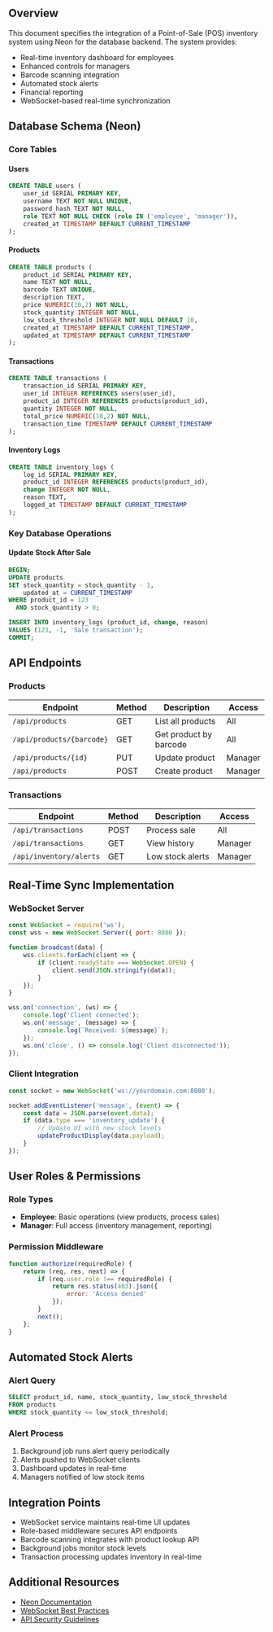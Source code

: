 ## Overview

This document specifies the integration of a Point-of-Sale (POS) inventory system using Neon for the database backend. The system provides:

- Real-time inventory dashboard for employees
- Enhanced controls for managers
- Barcode scanning integration
- Automated stock alerts
- Financial reporting
- WebSocket-based real-time synchronization

## Database Schema (Neon)

### Core Tables

#### Users
```sql
CREATE TABLE users (
    user_id SERIAL PRIMARY KEY,
    username TEXT NOT NULL UNIQUE,
    password_hash TEXT NOT NULL,
    role TEXT NOT NULL CHECK (role IN ('employee', 'manager')),
    created_at TIMESTAMP DEFAULT CURRENT_TIMESTAMP
);
```

#### Products
```sql
CREATE TABLE products (
    product_id SERIAL PRIMARY KEY,
    name TEXT NOT NULL,
    barcode TEXT UNIQUE,
    description TEXT,
    price NUMERIC(10,2) NOT NULL,
    stock_quantity INTEGER NOT NULL,
    low_stock_threshold INTEGER NOT NULL DEFAULT 10,
    created_at TIMESTAMP DEFAULT CURRENT_TIMESTAMP,
    updated_at TIMESTAMP DEFAULT CURRENT_TIMESTAMP
);
```

#### Transactions
```sql
CREATE TABLE transactions (
    transaction_id SERIAL PRIMARY KEY,
    user_id INTEGER REFERENCES users(user_id),
    product_id INTEGER REFERENCES products(product_id),
    quantity INTEGER NOT NULL,
    total_price NUMERIC(10,2) NOT NULL,
    transaction_time TIMESTAMP DEFAULT CURRENT_TIMESTAMP
);
```

#### Inventory Logs
```sql
CREATE TABLE inventory_logs (
    log_id SERIAL PRIMARY KEY,
    product_id INTEGER REFERENCES products(product_id),
    change INTEGER NOT NULL,
    reason TEXT,
    logged_at TIMESTAMP DEFAULT CURRENT_TIMESTAMP
);
```

### Key Database Operations

#### Update Stock After Sale
```sql
BEGIN;
UPDATE products
SET stock_quantity = stock_quantity - 1,
    updated_at = CURRENT_TIMESTAMP
WHERE product_id = 123
  AND stock_quantity > 0;

INSERT INTO inventory_logs (product_id, change, reason)
VALUES (123, -1, 'Sale transaction');
COMMIT;
```

## API Endpoints

### Products

| Endpoint | Method | Description | Access |
|----------|--------|-------------|--------|
| `/api/products` | GET | List all products | All |
| `/api/products/{barcode}` | GET | Get product by barcode | All |
| `/api/products/{id}` | PUT | Update product | Manager |
| `/api/products` | POST | Create product | Manager |

### Transactions

| Endpoint | Method | Description | Access |
|----------|--------|-------------|--------|
| `/api/transactions` | POST | Process sale | All |
| `/api/transactions` | GET | View history | Manager |
| `/api/inventory/alerts` | GET | Low stock alerts | Manager |

## Real-Time Sync Implementation

### WebSocket Server
```javascript
const WebSocket = require('ws');
const wss = new WebSocket.Server({ port: 8080 });

function broadcast(data) {
    wss.clients.forEach(client => {
        if (client.readyState === WebSocket.OPEN) {
            client.send(JSON.stringify(data));
        }
    });
}

wss.on('connection', (ws) => {
    console.log('Client connected');
    ws.on('message', (message) => {
        console.log(`Received: ${message}`);
    });
    ws.on('close', () => console.log('Client disconnected'));
});
```

### Client Integration
```javascript
const socket = new WebSocket('ws://yourdomain.com:8080');

socket.addEventListener('message', (event) => {
    const data = JSON.parse(event.data);
    if (data.type === 'inventory_update') {
        // Update UI with new stock levels
        updateProductDisplay(data.payload);
    }
});
```

## User Roles & Permissions

### Role Types
- **Employee**: Basic operations (view products, process sales)
- **Manager**: Full access (inventory management, reporting)

### Permission Middleware
```javascript
function authorize(requiredRole) {
    return (req, res, next) => {
        if (req.user.role !== requiredRole) {
            return res.status(403).json({
                error: 'Access denied'
            });
        }
        next();
    };
}
```

## Automated Stock Alerts

### Alert Query
```sql
SELECT product_id, name, stock_quantity, low_stock_threshold
FROM products
WHERE stock_quantity <= low_stock_threshold;
```

### Alert Process
1. Background job runs alert query periodically
2. Alerts pushed to WebSocket clients
3. Dashboard updates in real-time
4. Managers notified of low stock items

## Integration Points

- WebSocket service maintains real-time UI updates
- Role-based middleware secures API endpoints
- Barcode scanning integrates with product lookup API
- Background jobs monitor stock levels
- Transaction processing updates inventory in real-time

## Additional Resources

- [Neon Documentation](https://neon.tech/docs)
- [WebSocket Best Practices](https://websockets.spec.whatwg.org/)
- [API Security Guidelines](https://owasp.org/www-project-api-security/)
```
